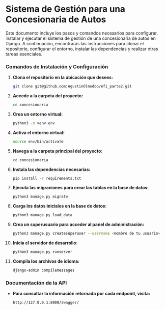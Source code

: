 # Sistema de Gestión para una Concesionaria de Autos

Este documento incluye los pasos y comandos necesarios para configurar, instalar y ejecutar el sistema de gestión de una concesionaria de autos en Django. A continuación, encontrarás las instrucciones para clonar el repositorio, configurar el entorno, instalar las dependencias y realizar otras tareas esenciales.

### Comandos de Instalación y Configuración

1. **Clona el repositorio en la ubicación que desees:**
    ```bash
    git clone git@github.com:AgustinOlmedoo/efi_parte2.git
    ```

2. **Accede a la carpeta del proyecto:**
    ```bash
    cd concesionaria
    ```

3. **Crea un entorno virtual:**
    ```bash
    python3 -m venv env
    ```

4. **Activa el entorno virtual:**
    ```bash
    source env/bin/activate
    ```

5. **Navega a la carpeta principal del proyecto:**
    ```bash
    cd concesionaria
    ```

6. **Instala las dependencias necesarias:**
    ```bash
    pip install -r requirements.txt
    ```

7. **Ejecuta las migraciones para crear las tablas en la base de datos:**
    ```bash
    python3 manage.py migrate
    ```

8. **Carga los datos iniciales en la base de datos:**
    ```bash
    python3 manage.py load_data
    ```

9. **Crea un superusuario para acceder al panel de administración:**
    ```bash
    python3 manage.py createsuperuser --username <nombre de tu usuario>
    ```

10. **Inicia el servidor de desarrollo:**
    ```bash
    python3 manage.py runserver
    ```

11. **Compila los archivos de idioma:**
    ```bash
    django-admin compilemessages
    ```

### Documentación de la API

- **Para consultar la información retornada por cada endpoint, visita:**
    ```plaintext
    http://127.0.0.1:8000/swagger/
    ```

